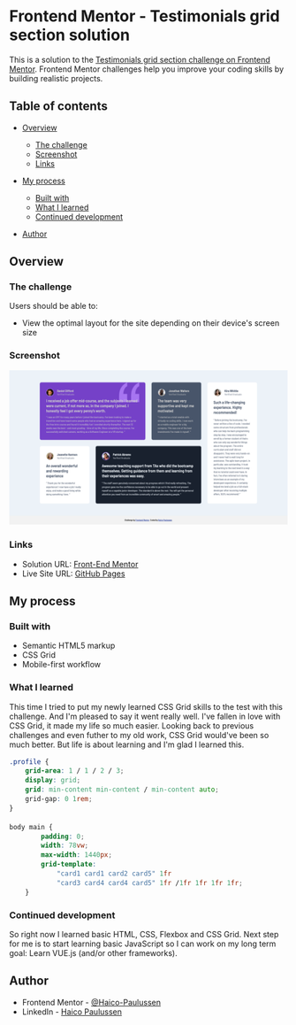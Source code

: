 # Frontend Mentor - Testimonials grid section solution

This is a solution to the [Testimonials grid section challenge on Frontend Mentor](https://www.frontendmentor.io/challenges/testimonials-grid-section-Nnw6J7Un7). Frontend Mentor challenges help you improve your coding skills by building realistic projects. 

## Table of contents

- [Overview](#overview)
  - [The challenge](#the-challenge)
  - [Screenshot](#screenshot)
  - [Links](#links)
- [My process](#my-process)
  - [Built with](#built-with)
  - [What I learned](#what-i-learned)
  - [Continued development](#continued-development)

- [Author](#author)

## Overview

### The challenge

Users should be able to:

- View the optimal layout for the site depending on their device's screen size

### Screenshot

![](./screenshot.png)

### Links

- Solution URL: [Front-End Mentor](https://your-solution-url.com)
- Live Site URL: [GitHub Pages](https://haico-paulussen.github.io/testimonials-CSS-Grid/)

## My process

### Built with

- Semantic HTML5 markup
- CSS Grid
- Mobile-first workflow

### What I learned

This time I tried to put my newly learned CSS Grid skills to the test with this challenge. And I'm pleased to say it went really well. I've fallen in love with CSS Grid, it made my life so much easier. Looking back to previous challenges and even futher to my old work, CSS Grid would've been so much better. But life is about learning and I'm glad I learned this.

```css
.profile {
    grid-area: 1 / 1 / 2 / 3;
    display: grid;
    grid: min-content min-content / min-content auto;
    grid-gap: 0 1rem;
}

body main {
        padding: 0;
        width: 78vw;
        max-width: 1440px;
        grid-template:
            "card1 card1 card2 card5" 1fr 
            "card3 card4 card4 card5" 1fr /1fr 1fr 1fr 1fr;
    }
```

### Continued development

So right now I learned basic HTML, CSS, Flexbox and CSS Grid. Next step for me is to start learning basic JavaScript so I can work on my long term goal: Learn VUE.js (and/or other frameworks).

## Author

- Frontend Mentor - [@Haico-Paulussen](https://www.frontendmentor.io/profile/Haico-Paulussen)
- LinkedIn - [Haico Paulussen](https://www.linkedin.com/in/haico-paulussen-160281158/)
